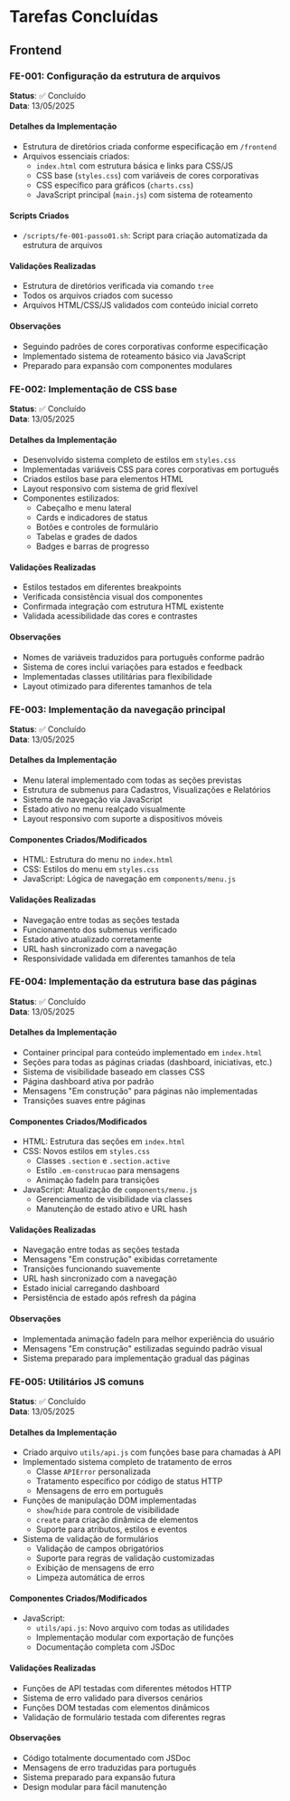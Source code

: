 # Tarefas Concluídas

## Frontend

### FE-001: Configuração da estrutura de arquivos
**Status**: ✅ Concluído  
**Data**: 13/05/2025

#### Detalhes da Implementação
- Estrutura de diretórios criada conforme especificação em `/frontend`
- Arquivos essenciais criados:
  - `index.html` com estrutura básica e links para CSS/JS
  - CSS base (`styles.css`) com variáveis de cores corporativas
  - CSS específico para gráficos (`charts.css`)
  - JavaScript principal (`main.js`) com sistema de roteamento

#### Scripts Criados
- `/scripts/fe-001-passo01.sh`: Script para criação automatizada da estrutura de arquivos

#### Validações Realizadas
- Estrutura de diretórios verificada via comando `tree`
- Todos os arquivos criados com sucesso
- Arquivos HTML/CSS/JS validados com conteúdo inicial correto

#### Observações
- Seguindo padrões de cores corporativas conforme especificação
- Implementado sistema de roteamento básico via JavaScript
- Preparado para expansão com componentes modulares

### FE-002: Implementação de CSS base
**Status**: ✅ Concluído  
**Data**: 13/05/2025

#### Detalhes da Implementação
- Desenvolvido sistema completo de estilos em `styles.css`
- Implementadas variáveis CSS para cores corporativas em português
- Criados estilos base para elementos HTML
- Layout responsivo com sistema de grid flexível
- Componentes estilizados:
  - Cabeçalho e menu lateral
  - Cards e indicadores de status
  - Botões e controles de formulário
  - Tabelas e grades de dados
  - Badges e barras de progresso

#### Validações Realizadas
- Estilos testados em diferentes breakpoints
- Verificada consistência visual dos componentes
- Confirmada integração com estrutura HTML existente
- Validada acessibilidade das cores e contrastes

#### Observações
- Nomes de variáveis traduzidos para português conforme padrão
- Sistema de cores inclui variações para estados e feedback
- Implementadas classes utilitárias para flexibilidade
- Layout otimizado para diferentes tamanhos de tela

### FE-003: Implementação da navegação principal
**Status**: ✅ Concluído  
**Data**: 13/05/2025

#### Detalhes da Implementação
- Menu lateral implementado com todas as seções previstas
- Estrutura de submenus para Cadastros, Visualizações e Relatórios
- Sistema de navegação via JavaScript
- Estado ativo no menu realçado visualmente
- Layout responsivo com suporte a dispositivos móveis

#### Componentes Criados/Modificados
- HTML: Estrutura do menu no `index.html`
- CSS: Estilos do menu em `styles.css`
- JavaScript: Lógica de navegação em `components/menu.js`

#### Validações Realizadas
- Navegação entre todas as seções testada
- Funcionamento dos submenus verificado
- Estado ativo atualizado corretamente
- URL hash sincronizado com a navegação
- Responsividade validada em diferentes tamanhos de tela

### FE-004: Implementação da estrutura base das páginas
**Status**: ✅ Concluído  
**Data**: 13/05/2025

#### Detalhes da Implementação
- Container principal para conteúdo implementado em `index.html`
- Seções para todas as páginas criadas (dashboard, iniciativas, etc.)
- Sistema de visibilidade baseado em classes CSS
- Página dashboard ativa por padrão
- Mensagens "Em construção" para páginas não implementadas
- Transições suaves entre páginas

#### Componentes Criados/Modificados
- HTML: Estrutura das seções em `index.html`
- CSS: Novos estilos em `styles.css`
  - Classes `.section` e `.section.active`
  - Estilo `.em-construcao` para mensagens
  - Animação fadeIn para transições
- JavaScript: Atualização de `components/menu.js`
  - Gerenciamento de visibilidade via classes
  - Manutenção de estado ativo e URL hash

#### Validações Realizadas
- Navegação entre todas as seções testada
- Mensagens "Em construção" exibidas corretamente
- Transições funcionando suavemente
- URL hash sincronizado com a navegação
- Estado inicial carregando dashboard
- Persistência de estado após refresh da página

#### Observações
- Implementada animação fadeIn para melhor experiência do usuário
- Mensagens "Em construção" estilizadas seguindo padrão visual
- Sistema preparado para implementação gradual das páginas

### FE-005: Utilitários JS comuns
**Status**: ✅ Concluído  
**Data**: 13/05/2025

#### Detalhes da Implementação
- Criado arquivo `utils/api.js` com funções base para chamadas à API
- Implementado sistema completo de tratamento de erros
  - Classe `APIError` personalizada
  - Tratamento específico por código de status HTTP
  - Mensagens de erro em português
- Funções de manipulação DOM implementadas
  - `show`/`hide` para controle de visibilidade
  - `create` para criação dinâmica de elementos
  - Suporte para atributos, estilos e eventos
- Sistema de validação de formulários
  - Validação de campos obrigatórios
  - Suporte para regras de validação customizadas
  - Exibição de mensagens de erro
  - Limpeza automática de erros

#### Componentes Criados/Modificados
- JavaScript:
  - `utils/api.js`: Novo arquivo com todas as utilidades
  - Implementação modular com exportação de funções
  - Documentação completa com JSDoc

#### Validações Realizadas
- Funções de API testadas com diferentes métodos HTTP
- Sistema de erro validado para diversos cenários
- Funções DOM testadas com elementos dinâmicos
- Validação de formulário testada com diferentes regras

#### Observações
- Código totalmente documentado com JSDoc
- Mensagens de erro traduzidas para português
- Sistema preparado para expansão futura
- Design modular para fácil manutenção
